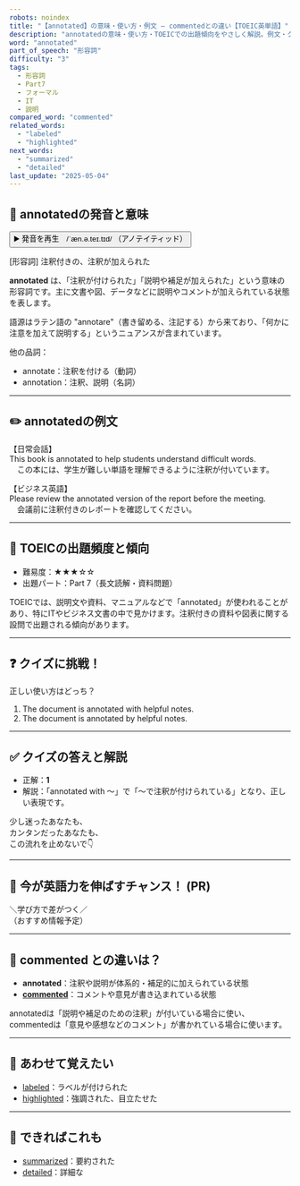 ```yaml
---
robots: noindex
title: "【annotated】の意味・使い方・例文 ― commentedとの違い【TOEIC英単語】"
description: "annotatedの意味・使い方・TOEICでの出題傾向をやさしく解説。例文・クイズ付きでcommentedとの違いもわかりやすく学べます。"
word: "annotated"
part_of_speech: "形容詞"
difficulty: "3"
tags:
  - 形容詞
  - Part7
  - フォーマル
  - IT
  - 説明
compared_word: "commented"
related_words:
  - "labeled"
  - "highlighted"
next_words:
  - "summarized"
  - "detailed"
last_update: "2025-05-04"
---
```


## 🔰 annotatedの発音と意味

<button class="play-audio" onclick="playTTS('annotated')">
  <span class="play-audio-main">
    ▶️ 発音を再生　/ˈæn.ə.teɪ.tɪd/
  </span>
  <span class="play-audio-sub">
    （アノテイティッド）
  </span>
</button>

[形容詞] 注釈付きの、注釈が加えられた

**annotated** は、「注釈が付けられた」「説明や補足が加えられた」という意味の形容詞です。主に文書や図、データなどに説明やコメントが加えられている状態を表します。

語源はラテン語の "annotare"（書き留める、注記する）から来ており、「何かに注意を加えて説明する」というニュアンスが含まれています。

他の品詞：  
- annotate：注釈を付ける（動詞）
- annotation：注釈、説明（名詞）

---

## ✏️ annotatedの例文

【日常会話】  
This book is annotated to help students understand difficult words.  
　この本には、学生が難しい単語を理解できるように注釈が付いています。

【ビジネス英語】  
Please review the annotated version of the report before the meeting.  
　会議前に注釈付きのレポートを確認してください。

---

## 🎯 TOEICの出題頻度と傾向

- 難易度：★★★☆☆
- 出題パート：Part 7（長文読解・資料問題）

TOEICでは、説明文や資料、マニュアルなどで「annotated」が使われることがあり、特にITやビジネス文書の中で見かけます。注釈付きの資料や図表に関する設問で出題される傾向があります。

---

## ❓ クイズに挑戦！

正しい使い方はどっち？

1. The document is annotated with helpful notes.  
2. The document is annotated by helpful notes.

---

## ✅ クイズの答えと解説

- 正解：**1**
- 解説：「annotated with ～」で「～で注釈が付けられている」となり、正しい表現です。

少し迷ったあなたも、  
カンタンだったあなたも、  
この流れを止めないで👇️

---

## 🚀 今が英語力を伸ばすチャンス！ (PR)

<div class="info-center">
＼学び方で差がつく／<br>  
（おすすめ情報予定）
</div>

---

## 🤔  commented との違いは？

- **annotated**：注釈や説明が体系的・補足的に加えられている状態
- **[commented](/word/commented)**：コメントや意見が書き込まれている状態

annotatedは「説明や補足のための注釈」が付いている場合に使い、commentedは「意見や感想などのコメント」が書かれている場合に使います。

---

## 🧩 あわせて覚えたい

- [labeled](/word/labeled)：ラベルが付けられた
- [highlighted](/word/highlighted)：強調された、目立たせた

---

## 📖 できればこれも

- [summarized](/word/summarized)：要約された
- [detailed](/word/detailed)：詳細な

<!-- cvid: aid36_bid15 -->
